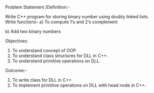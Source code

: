 Problem Statement /Definition:-

Write C++ program for storing binary number using doubly linked lists. Write functions-
a) To compute 1‘s and 2‘s complement

b) Add two binary numbers

Objectives:
1. To understand concept of OOP.
2. To understand class structures for DLL in C++.
3. To understand primitive operations on DLL.

Outcome:-
1. To write class for DLL in C++
2. To implement primitive operations on DLL with head node in C++.
